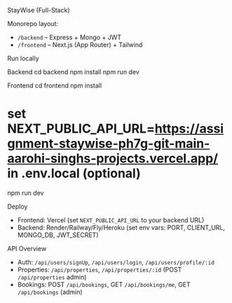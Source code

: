 StayWise (Full-Stack)

Monorepo layout:
- `/backend` – Express + Mongo + JWT
- `/frontend` – Next.js (App Router) + Tailwind

Run locally

Backend
cd backend
npm install
npm run dev

Frontend
cd frontend
npm install
# set NEXT_PUBLIC_API_URL=https://assignment-staywise-ph7g-git-main-aarohi-singhs-projects.vercel.app/ in .env.local (optional)
npm run dev

Deploy
- Frontend: Vercel (set `NEXT_PUBLIC_API_URL` to your backend URL)
- Backend: Render/Railway/Fly/Heroku (set env vars: PORT, CLIENT_URL, MONGO_DB, JWT_SECRET)

API Overview
- Auth: `/api/users/signUp`, `/api/users/login`, `/api/users/profile/:id`
- Properties: `/api/properties`, `/api/properties/:id` (POST `/api/properties` admin)
- Bookings: POST `/api/bookings`, GET `/api/bookings/me`, GET `/api/bookings` (admin)

